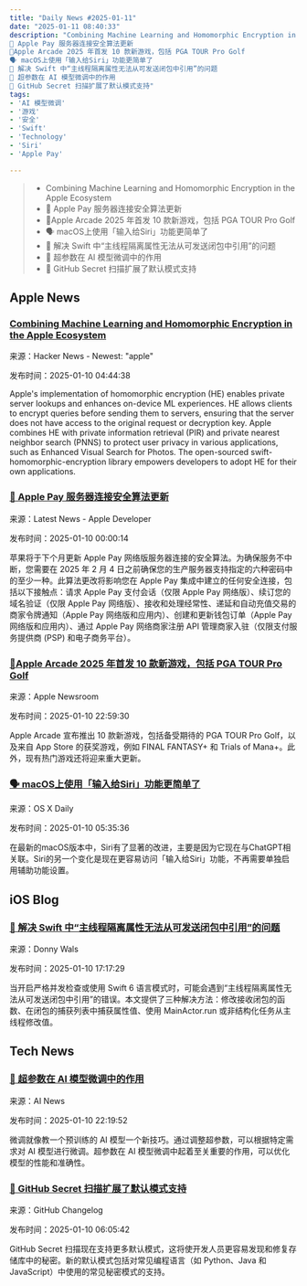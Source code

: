 ```yaml
---
title: "Daily News #2025-01-11"
date: "2025-01-11 08:40:33"
description: "Combining Machine Learning and Homomorphic Encryption in the Apple Ecosystem
🎉 Apple Pay 服务器连接安全算法更新
🎉Apple Arcade 2025 年首发 10 款新游戏，包括 PGA TOUR Pro Golf
🗣️ macOS上使用「输入给Siri」功能更简单了
🌟 解决 Swift 中“主线程隔离属性无法从可发送闭包中引用”的问题
🧐 超参数在 AI 模型微调中的作用
🎉 GitHub Secret 扫描扩展了默认模式支持"
tags: 
- 'AI 模型微调'
- '游戏'
- '安全'
- 'Swift'
- 'Technology'
- 'Siri'
- 'Apple Pay'

---
```


> - Combining Machine Learning and Homomorphic Encryption in the Apple Ecosystem
> - 🎉 Apple Pay 服务器连接安全算法更新
> - 🎉Apple Arcade 2025 年首发 10 款新游戏，包括 PGA TOUR Pro Golf
> - 🗣️ macOS上使用「输入给Siri」功能更简单了
> - 🌟 解决 Swift 中“主线程隔离属性无法从可发送闭包中引用”的问题
> - 🧐 超参数在 AI 模型微调中的作用
> - 🎉 GitHub Secret 扫描扩展了默认模式支持

## Apple News

### [Combining Machine Learning and Homomorphic Encryption in the Apple Ecosystem](https://machinelearning.apple.com/research/homomorphic-encryption)

来源：Hacker News - Newest: "apple"

发布时间：2025-01-10 04:44:38

Apple's implementation of homomorphic encryption (HE) enables private server lookups and enhances on-device ML experiences. HE allows clients to encrypt queries before sending them to servers, ensuring that the server does not have access to the original request or decryption key. Apple combines HE with private information retrieval (PIR) and private nearest neighbor search (PNNS) to protect user privacy in various applications, such as Enhanced Visual Search for Photos. The open-sourced swift-homomorphic-encryption library empowers developers to adopt HE for their own applications.

### [🎉 Apple Pay 服务器连接安全算法更新](https://developer.apple.com/news/?id=2x8awlvm)

来源：Latest News - Apple Developer

发布时间：2025-01-10 00:00:14

苹果将于下个月更新 Apple Pay 网络版服务器连接的安全算法。为确保服务不中断，您需要在 2025 年 2 月 4 日之前确保您的生产服务器支持指定的六种密码中的至少一种。此算法更改将影响您在 Apple Pay 集成中建立的任何安全连接，包括以下接触点：请求 Apple Pay 支付会话（仅限 Apple Pay 网络版）、续订您的域名验证（仅限 Apple Pay 网络版）、接收和处理经常性、递延和自动充值交易的商家令牌通知（Apple Pay 网络版和应用内）、创建和更新钱包订单（Apple Pay 网络版和应用内）、通过 Apple Pay 网络商家注册 API 管理商家入驻（仅限支付服务提供商 (PSP) 和电子商务平台）。

### [🎉Apple Arcade 2025 年首发 10 款新游戏，包括 PGA TOUR Pro Golf](https://www.apple.com/newsroom/2025/01/apple-arcade-launches-into-2025-with-10-new-games-including-pga-tour-pro-golf/)

来源：Apple Newsroom

发布时间：2025-01-10 22:59:30

Apple Arcade 宣布推出 10 款新游戏，包括备受期待的 PGA TOUR Pro Golf，以及来自 App Store 的获奖游戏，例如 FINAL FANTASY+ 和 Trials of Mana+。此外，现有热门游戏还将迎来重大更新。

### [🗣️ macOS上使用「输入给Siri」功能更简单了](https://osxdaily.com/2025/01/09/use-type-to-siri-mac-easy-macos/)

来源：OS X Daily

发布时间：2025-01-10 05:35:36

在最新的macOS版本中，Siri有了显著的改进，主要是因为它现在与ChatGPT相关联。Siri的另一个变化是现在更容易访问「输入给Siri」功能，不再需要单独启用辅助功能设置。

## iOS Blog

### [🌟 解决 Swift 中“主线程隔离属性无法从可发送闭包中引用”的问题](https://www.donnywals.com/solving-main-actor-isolated-property-can-not-be-referenced-from-a-sendable-closure-in-swift/)

来源：Donny Wals

发布时间：2025-01-10 17:17:29

当开启严格并发检查或使用 Swift 6 语言模式时，可能会遇到“主线程隔离属性无法从可发送闭包中引用”的错误。本文提供了三种解决方法：修改接收闭包的函数、在闭包的捕获列表中捕获属性值、使用 MainActor.run 或非结构化任务从主线程修改值。

## Tech News

### [🧐 超参数在 AI 模型微调中的作用](https://www.artificialintelligence-news.com/news/the-role-of-hyperparameters-in-fine-tuning-ai-models/?utm_source=rss&utm_medium=rss&utm_campaign=the-role-of-hyperparameters-in-fine-tuning-ai-models)

来源：AI News

发布时间：2025-01-10 22:19:52

微调就像教一个预训练的 AI 模型一个新技巧。通过调整超参数，可以根据特定需求对 AI 模型进行微调。超参数在 AI 模型微调中起着至关重要的作用，可以优化模型的性能和准确性。

### [🎉 GitHub Secret 扫描扩展了默认模式支持](https://github.blog/changelog/2025-01-09-secret-scanning-expands-default-pattern-support)

来源：GitHub Changelog

发布时间：2025-01-10 06:05:42

GitHub Secret 扫描现在支持更多默认模式，这将使开发人员更容易发现和修复存储库中的秘密。新的默认模式包括对常见编程语言（如 Python、Java 和 JavaScript）中使用的常见秘密模式的支持。

